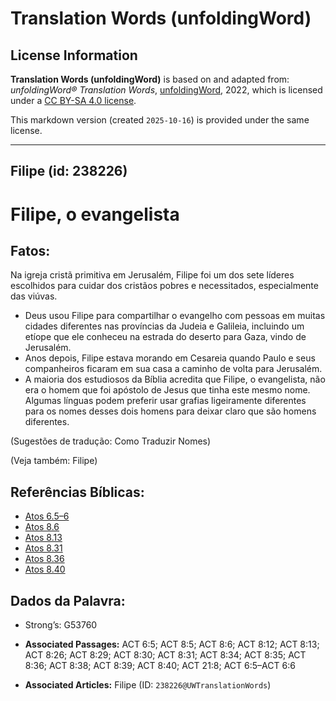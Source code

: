 # Translation Words (unfoldingWord)

## License Information

**Translation Words (unfoldingWord)** is based on and adapted from: _unfoldingWord® Translation Words_, [unfoldingWord](https://unfoldingword.org/utw), 2022, which is licensed under a [CC BY-SA 4.0 license](https://creativecommons.org/licenses/by-sa/4.0/legalcode.en).

This markdown version (created `2025-10-16`) is provided under the same license.



--------------------------------

## Filipe (id: 238226)

Filipe, o evangelista
=====================

Fatos:
------

Na igreja cristã primitiva em Jerusalém, Filipe foi um dos sete líderes escolhidos para cuidar dos cristãos pobres e necessitados, especialmente das viúvas.

* Deus usou Filipe para compartilhar o evangelho com pessoas em muitas cidades diferentes nas províncias da Judeia e Galileia, incluindo um etíope que ele conheceu na estrada do deserto para Gaza, vindo de Jerusalém.
* Anos depois, Filipe estava morando em Cesareia quando Paulo e seus companheiros ficaram em sua casa a caminho de volta para Jerusalém.
* A maioria dos estudiosos da Bíblia acredita que Filipe, o evangelista, não era o homem que foi apóstolo de Jesus que tinha este mesmo nome. Algumas línguas podem preferir usar grafias ligeiramente diferentes para os nomes desses dois homens para deixar claro que são homens diferentes.

(Sugestões de tradução: Como Traduzir Nomes)

(Veja também: Filipe)

Referências Bíblicas:
---------------------

* [Atos 6\.5–6](https://ref.ly/Acts6:5-Acts6:6)
* [Atos 8\.6](https://ref.ly/Acts8:6)
* [Atos 8\.13](https://ref.ly/Acts8:13)
* [Atos 8\.31](https://ref.ly/Acts8:31)
* [Atos 8\.36](https://ref.ly/Acts8:36)
* [Atos 8\.40](https://ref.ly/Acts8:40)

Dados da Palavra:
-----------------

* Strong’s: G53760

* **Associated Passages:** ACT 6:5; ACT 8:5; ACT 8:6; ACT 8:12; ACT 8:13; ACT 8:26; ACT 8:29; ACT 8:30; ACT 8:31; ACT 8:34; ACT 8:35; ACT 8:36; ACT 8:38; ACT 8:39; ACT 8:40; ACT 21:8; ACT 6:5–ACT 6:6
* **Associated Articles:** Filipe (ID: `238226@UWTranslationWords`)

